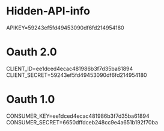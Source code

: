 # Hidden-API-info
APIKEY=59243ef5fd49453090df6fd214954180

# Oauth 2.0
CLIENT_ID=ee1dced4ecac481986b3f7d35ba61894
CLIENT_SECRET=59243ef5fd49453090df6fd214954180

# Oauth 1.0
CONSUMER_KEY=ee1dced4ecac481986b3f7d35ba61894
CONSUMER_SECRET=6650dffdceb248cc9e4a651b192f70ba


# <script src="https://platform.fatsecret.com/js?key=ee1dced4ecac481986b3f7d35ba61894"></script>
